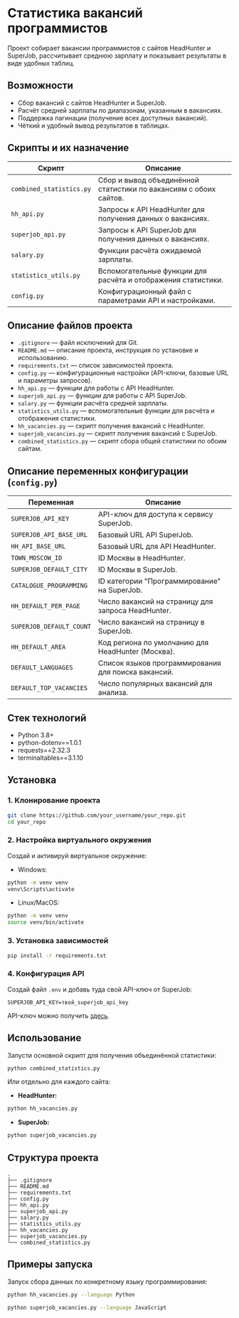 # Статистика вакансий программистов

Проект собирает вакансии программистов с сайтов HeadHunter и SuperJob, рассчитывает среднюю зарплату и показывает результаты в виде удобных таблиц.

## Возможности

- Сбор вакансий с сайтов HeadHunter и SuperJob.
- Расчёт средней зарплаты по диапазонам, указанным в вакансиях.
- Поддержка пагинации (получение всех доступных вакансий).
- Чёткий и удобный вывод результатов в таблицах.

## Скрипты и их назначение

| Скрипт                      | Описание                                                    |
|-----------------------------|-------------------------------------------------------------|
| `combined_statistics.py`    | Сбор и вывод объединённой статистики по вакансиям с обоих сайтов. |
| `hh_api.py`                 | Запросы к API HeadHunter для получения данных о вакансиях. |
| `superjob_api.py`           | Запросы к API SuperJob для получения данных о вакансиях.   |
| `salary.py`                 | Функции расчёта ожидаемой зарплаты.                        |
| `statistics_utils.py`       | Вспомогательные функции для расчёта и отображения статистики. |
| `config.py`                 | Конфигурационный файл с параметрами API и настройками.     |

## Описание файлов проекта

- `.gitignore` — файл исключений для Git.
- `README.md` — описание проекта, инструкция по установке и использованию.
- `requirements.txt` — список зависимостей проекта.
- `config.py` — конфигурационные настройки (API-ключи, базовые URL и параметры запросов).
- `hh_api.py` — функции для работы с API HeadHunter.
- `superjob_api.py` — функции для работы с API SuperJob.
- `salary.py` — функции расчёта средней зарплаты.
- `statistics_utils.py` — вспомогательные функции для расчёта и отображения статистики.
- `hh_vacancies.py` — скрипт получения вакансий с HeadHunter.
- `superjob_vacancies.py` — скрипт получения вакансий с SuperJob.
- `combined_statistics.py` — скрипт сбора общей статистики по обоим сайтам.

## Описание переменных конфигурации (`config.py`)

| Переменная                 | Описание                                                    |
|----------------------------|-------------------------------------------------------------|
| `SUPERJOB_API_KEY`         | API-ключ для доступа к сервису SuperJob.                     |
| `SUPERJOB_API_BASE_URL`    | Базовый URL API SuperJob.                                   |
| `HH_API_BASE_URL`          | Базовый URL для API HeadHunter.                             |
| `TOWN_MOSCOW_ID`           | ID Москвы в HeadHunter.                                     |
| `SUPERJOB_DEFAULT_CITY`    | ID Москвы в SuperJob.                                       |
| `CATALOGUE_PROGRAMMING`    | ID категории "Программирование" на SuperJob.                |
| `HH_DEFAULT_PER_PAGE`      | Число вакансий на страницу для запроса HeadHunter.          |
| `SUPERJOB_DEFAULT_COUNT`   | Число вакансий на страницу в SuperJob.                      |
| `HH_DEFAULT_AREA`          | Код региона по умолчанию для HeadHunter (Москва).           |
| `DEFAULT_LANGUAGES`        | Список языков программирования для поиска вакансий.         |
| `DEFAULT_TOP_VACANCIES`    | Число популярных вакансий для анализа.                      |

## Стек технологий

- Python 3.8+
- python-dotenv==1.0.1
- requests==2.32.3
- terminaltables==3.1.10

## Установка

### 1. Клонирование проекта

```bash
git clone https://github.com/your_username/your_repo.git
cd your_repo
```

### 2. Настройка виртуального окружения

Создай и активируй виртуальное окружение:

- Windows:
```bash
python -m venv venv
venv\Scripts\activate
```

- Linux/MacOS:
```bash
python -m venv venv
source venv/bin/activate
```

### 3. Установка зависимостей

```bash
pip install -r requirements.txt
```

### 4. Конфигурация API

Создай файл `.env` и добавь туда свой API-ключ от SuperJob:

```
SUPERJOB_API_KEY=твой_superjob_api_key
```

API-ключ можно получить [здесь](https://api.superjob.ru/register).

## Использование

Запусти основной скрипт для получения объединённой статистики:

```bash
python combined_statistics.py
```

Или отдельно для каждого сайта:

- **HeadHunter:**

```bash
python hh_vacancies.py
```

- **SuperJob:**

```bash
python superjob_vacancies.py
```

## Структура проекта

```
.
├── .gitignore
├── README.md
├── requirements.txt
├── config.py
├── hh_api.py
├── superjob_api.py
├── salary.py
├── statistics_utils.py
├── hh_vacancies.py
├── superjob_vacancies.py
└── combined_statistics.py
```

## Примеры запуска

Запуск сбора данных по конкретному языку программирования:

```bash
python hh_vacancies.py --language Python
```

```bash
python superjob_vacancies.py --language JavaScript
```

